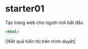 # starter01
Tạo trang web cho người mới bắt đầu
```html
<html>
```
![Kết quả hiển thị trên trình duyệt]